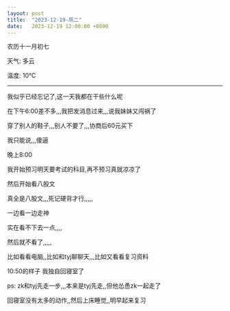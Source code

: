 ```yaml
---
layout: post
title:  "2023-12-19-周二"
date:   2023-12-19 12:00:00 +0800
---
```






农历十一月初七

天气: 多云

温度: 10℃

---

 

我似乎已经忘记了,这一天我都在干些什么呢

在下午6:00差不多,,,我把发消息过来,,,说我妹妹又闯祸了

穿了别人的鞋子,,,别人不要了,,,协商后60元买下

我只能说,,,傻逼



晚上8:00

我开始预习明天要考试的科目,再不预习真就凉凉了

然后开始看八股文

真全是八股文,,,死记硬背才行,,,,,

一边看一边走神

实在看不下去一点,,,,

然后就不看了,,,,,

比如看看电脑,,比如和tyj聊聊天,,,比如又看看复习资料





10:50的样子 我独自回寝室了

ps: zk和tyj先走一步,,,本来是tyj先走,,但他怂恿zk一起走了

回寝室没有太多的动作,,然后上床睡觉,,明早起来复习














